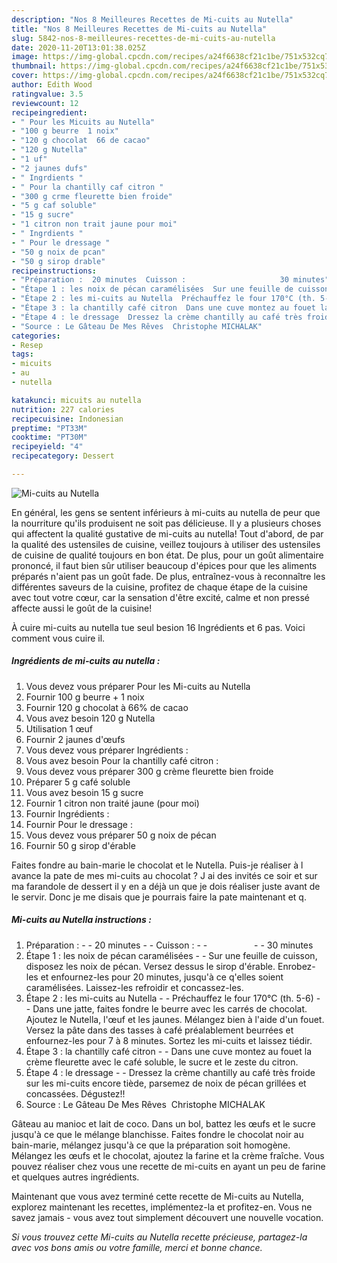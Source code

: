 ```yaml
---
description: "Nos 8 Meilleures Recettes de Mi-cuits au Nutella"
title: "Nos 8 Meilleures Recettes de Mi-cuits au Nutella"
slug: 5842-nos-8-meilleures-recettes-de-mi-cuits-au-nutella
date: 2020-11-20T13:01:38.025Z
image: https://img-global.cpcdn.com/recipes/a24f6638cf21c1be/751x532cq70/mi-cuits-au-nutella-photo-principale-de-la-recette.jpg
thumbnail: https://img-global.cpcdn.com/recipes/a24f6638cf21c1be/751x532cq70/mi-cuits-au-nutella-photo-principale-de-la-recette.jpg
cover: https://img-global.cpcdn.com/recipes/a24f6638cf21c1be/751x532cq70/mi-cuits-au-nutella-photo-principale-de-la-recette.jpg
author: Edith Wood
ratingvalue: 3.5
reviewcount: 12
recipeingredient:
- " Pour les Micuits au Nutella"
- "100 g beurre  1 noix"
- "120 g chocolat  66 de cacao"
- "120 g Nutella"
- "1 uf"
- "2 jaunes dufs"
- " Ingrdients "
- " Pour la chantilly caf citron "
- "300 g crme fleurette bien froide"
- "5 g caf soluble"
- "15 g sucre"
- "1 citron non trait jaune pour moi"
- " Ingrdients "
- " Pour le dressage "
- "50 g noix de pcan"
- "50 g sirop drable"
recipeinstructions:
- "Préparation :  20 minutes  Cuisson :                     30 minutes"
- "Étape 1 : les noix de pécan caramélisées  Sur une feuille de cuisson, disposez les noix de pécan. Versez dessus le sirop d&#39;érable. Enrobez-les et enfournez-les pour 20 minutes, jusqu&#39;à ce q&#39;elles soient caramélisées. Laissez-les refroidir et concassez-les."
- "Étape 2 : les mi-cuits au Nutella  Préchauffez le four 170°C (th. 5-6)  Dans une jatte, faites fondre le beurre avec les carrés de chocolat. Ajoutez le Nutella, l&#39;œuf et les jaunes. Mélangez bien à l&#39;aide d&#39;un fouet. Versez la pâte dans des tasses à café préalablement beurrées et enfournez-les pour 7 à 8 minutes. Sortez les mi-cuits et laissez tiédir."
- "Étape 3 : la chantilly café citron  Dans une cuve montez au fouet la crème fleurette avec le café soluble, le sucre et le zeste du citron."
- "Étape 4 : le dressage  Dressez la crème chantilly au café très froide sur les mi-cuits encore tiède, parsemez de noix de pécan grillées et concassées. Dégustez!!"
- "Source : Le Gâteau De Mes Rêves  Christophe MICHALAK"
categories:
- Resep
tags:
- micuits
- au
- nutella

katakunci: micuits au nutella 
nutrition: 227 calories
recipecuisine: Indonesian
preptime: "PT33M"
cooktime: "PT30M"
recipeyield: "4"
recipecategory: Dessert

---
```



![Mi-cuits au Nutella](https://img-global.cpcdn.com/recipes/a24f6638cf21c1be/751x532cq70/mi-cuits-au-nutella-photo-principale-de-la-recette.jpg)

En général, les gens se sentent inférieurs à mi-cuits au nutella de peur que la nourriture qu'ils produisent ne soit pas délicieuse. Il y a plusieurs choses qui affectent la qualité gustative de mi-cuits au nutella! Tout d'abord, de par la qualité des ustensiles de cuisine, veillez toujours à utiliser des ustensiles de cuisine de qualité toujours en bon état. De plus, pour un goût alimentaire prononcé, il faut bien sûr utiliser beaucoup d'épices pour que les aliments préparés n'aient pas un goût fade. De plus, entraînez-vous à reconnaître les différentes saveurs de la cuisine, profitez de chaque étape de la cuisine avec tout votre cœur, car la sensation d'être excité, calme et non pressé affecte aussi le goût de la cuisine!

<!--inarticleads1-->

À cuire mi-cuits au nutella tue seul besion 16 Ingrédients et 6 pas. Voici comment vous cuire il.

##### Ingrédients de mi-cuits au nutella :

1. Vous devez vous préparer  Pour les Mi-cuits au Nutella
1. Fournir 100 g beurre + 1 noix
1. Fournir 120 g chocolat à 66% de cacao
1. Vous avez besoin 120 g Nutella
1. Utilisation 1 œuf
1. Fournir 2 jaunes d&#39;œufs
1. Vous devez vous préparer  Ingrédients :
1. Vous avez besoin  Pour la chantilly café citron :
1. Vous devez vous préparer 300 g crème fleurette bien froide
1. Préparer 5 g café soluble
1. Vous avez besoin 15 g sucre
1. Fournir 1 citron non traité jaune (pour moi)
1. Fournir  Ingrédients :
1. Fournir  Pour le dressage :
1. Vous devez vous préparer 50 g noix de pécan
1. Fournir 50 g sirop d&#39;érable


Faites fondre au bain-marie le chocolat et le Nutella. Puis-je réaliser à l avance la pate de mes mi-cuits au chocolat ? J ai des invités ce soir et sur ma farandole de dessert il y en a déjà un que je dois réaliser juste avant de le servir. Donc je me disais que je pourrais faire la pate maintenant et q. 

<!--inarticleads2-->

##### Mi-cuits au Nutella instructions :

1. Préparation : -  - 20 minutes -  - Cuisson : -  -                   -  - 30 minutes
1. Étape 1 : les noix de pécan caramélisées -  - Sur une feuille de cuisson, disposez les noix de pécan. Versez dessus le sirop d&#39;érable. Enrobez-les et enfournez-les pour 20 minutes, jusqu&#39;à ce q&#39;elles soient caramélisées. Laissez-les refroidir et concassez-les.
1. Étape 2 : les mi-cuits au Nutella -  - Préchauffez le four 170°C (th. 5-6) -  - Dans une jatte, faites fondre le beurre avec les carrés de chocolat. Ajoutez le Nutella, l&#39;œuf et les jaunes. Mélangez bien à l&#39;aide d&#39;un fouet. Versez la pâte dans des tasses à café préalablement beurrées et enfournez-les pour 7 à 8 minutes. Sortez les mi-cuits et laissez tiédir.
1. Étape 3 : la chantilly café citron -  - Dans une cuve montez au fouet la crème fleurette avec le café soluble, le sucre et le zeste du citron.
1. Étape 4 : le dressage -  - Dressez la crème chantilly au café très froide sur les mi-cuits encore tiède, parsemez de noix de pécan grillées et concassées. Dégustez!!
1. Source : Le Gâteau De Mes Rêves  Christophe MICHALAK


Gâteau au manioc et lait de coco. Dans un bol, battez les œufs et le sucre jusqu&#39;à ce que le mélange blanchisse. Faites fondre le chocolat noir au bain-marie, mélangez jusqu&#39;à ce que la préparation soit homogène. Mélangez les œufs et le chocolat, ajoutez la farine et la crème fraîche. Vous pouvez réaliser chez vous une recette de mi-cuits en ayant un peu de farine et quelques autres ingrédients. 

<!--inarticleads1-->

<p>
Maintenant que vous avez terminé cette recette de Mi-cuits au Nutella, explorez maintenant les recettes, implémentez-la et profitez-en. Vous ne savez jamais - vous avez tout simplement découvert une nouvelle vocation.
</p>

<p>
<i>Si vous trouvez cette Mi-cuits au Nutella recette précieuse, partagez-la avec vos bons amis ou votre famille, merci et bonne chance.</i>
</p>
